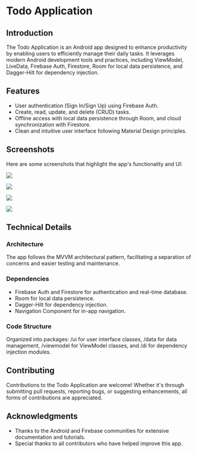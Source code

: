 # Todo Application

## Introduction
The Todo Application is an Android app designed to enhance productivity by enabling users to efficiently manage their daily tasks. It leverages modern Android development tools and practices, including ViewModel, LiveData, Firebase Auth, Firestore, Room for local data persistence, and Dagger-Hilt for dependency injection.

## Features
- User authentication (Sign In/Sign Up) using Firebase Auth.
- Create, read, update, and delete (CRUD) tasks.
- Offline access with local data persistence through Room, and cloud synchronization with Firestore.
- Clean and intuitive user interface following Material Design principles.

## Screenshots
Here are some screenshots that highlight the app's functionality and UI:

![](Screenshot1.png)

![](Screenshot2.png)

![](Screenshot3.png)

![](Screenshot4.png)

## Technical Details

### Architecture
The app follows the MVVM architectural pattern, facilitating a separation of concerns and easier testing and maintenance.

### Dependencies
- Firebase Auth and Firestore for authentication and real-time database.
- Room for local data persistence.
- Dagger-Hilt for dependency injection.
- Navigation Component for in-app navigation.

### Code Structure
Organized into packages: /ui for user interface classes, /data for data management, /viewmodel for ViewModel classes, and /di for dependency injection modules.

## Contributing
Contributions to the Todo Application are welcome! Whether it's through submitting pull requests, reporting bugs, or suggesting enhancements, all forms of contributions are appreciated.

## Acknowledgments
- Thanks to the Android and Firebase communities for extensive documentation and tutorials.
- Special thanks to all contributors who have helped improve this app.
